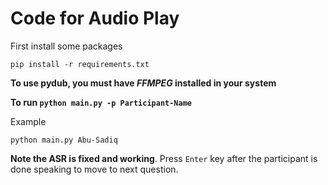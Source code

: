 # Code for Audio Play

First install some packages

```pip install -r requirements.txt```

**To use pydub, you must have _FFMPEG_ installed in your system**

**To run ```python main.py -p Participant-Name```**

Example

```python main.py Abu-Sadiq```

__Note the ASR is fixed and working__. 
Press `Enter` key after the participant is done speaking to move to next question.